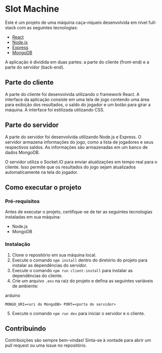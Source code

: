 # Slot Machine

Este é um projeto de uma máquina caça-níqueis desenvolvida em nível full-stack com as seguintes tecnologias:

- [React](https://reactjs.org/)
- [Node.js](https://nodejs.org/en/)
- [Express](https://expressjs.com/)
- [MongoDB](https://www.mongodb.com/)


A aplicação é dividida em duas partes: a parte do cliente (front-end) e a parte do servidor (back-end).

## Parte do cliente

A parte do cliente foi desenvolvida utilizando o framework React. A interface da aplicação consiste em uma tela de jogo contendo uma área para exibição dos resultados, o saldo do jogador e um botão para girar a máquina. A interface foi estilizada utilizando CSS.

## Parte do servidor

A parte do servidor foi desenvolvida utilizando Node.js e Express. O servidor armazena informações do jogo, como a lista de jogadores e seus respectivos saldos. As informações são armazenadas em um banco de dados MongoDB.

O servidor utiliza o Socket.IO para enviar atualizações em tempo real para o cliente. Isso permite que os resultados do jogo sejam atualizados automaticamente na tela do jogador.

## Como executar o projeto

### Pré-requisitos

Antes de executar o projeto, certifique-se de ter as seguintes tecnologias instaladas em sua máquina:

- Node.js
- MongoDB

### Instalação

1. Clone o repositório em sua máquina local.
2. Execute o comando `npm install` dentro do diretório do projeto para instalar as dependências do servidor.
3. Execute o comando `npm run client-install` para instalar as dependências do cliente.
4. Crie um arquivo `.env` na raiz do projeto e defina as seguintes variáveis de ambiente:

arduino

`MONGO_URI=<uri do MongoDB> PORT=<porta do servidor>`

5. Execute o comando `npm run dev` para iniciar o servidor e o cliente.

## Contribuindo

Contribuições são sempre bem-vindas! Sinta-se à vontade para abrir um pull request ou uma issue no repositório.
